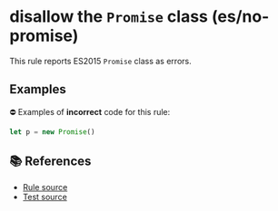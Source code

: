 # disallow the `Promise` class (es/no-promise)

This rule reports ES2015 `Promise` class as errors.

## Examples

⛔ Examples of **incorrect** code for this rule:

```js
let p = new Promise()
```

## 📚 References

- [Rule source](../../lib/rules/no-promise.js)
- [Test source](../../tests/lib/rules/no-promise.js)

